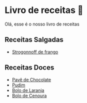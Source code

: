 # Livro de receitas :cookie:

Olá, esse é o nosso livro de receitas

## Receitas Salgadas

- <a href="receitas/strogonoff.md">Strogonnoff de frango</a>

## Receitas Doces 

- [Pavê de Chocolate](receitas/pavê.md)
- [Pudim](receitas/pudim.md)
- [Bolo de Laranja](receitas/bolo-de-laranja.md) 
- [Bolo de Cenoura](receitas/bolo-de-cenoura.md)